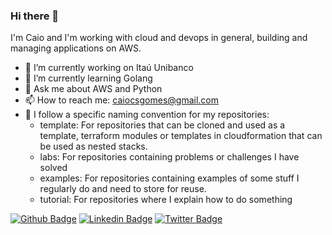 ### Hi there 👋

I'm Caio and I'm working with cloud and devops in general, building and managing applications on AWS.

- 🔭 I’m currently working on Itaú Unibanco
- 🌱 I’m currently learning Golang
- 💬 Ask me about AWS and Python
- 📫 How to reach me: caiocsgomes@gmail.com
- 📕 I follow a specific naming convention for my repositories:
  - template: For repositories that can be cloned and used as a template, terraform modules or templates in cloudformation that can be used as nested stacks.
  - labs: For repositories containing problems or challenges I have solved
  - examples: For repositories containing examples of some stuff I regularly do and need to store for reuse. 
  - tutorial: For repositories where I explain how to do something

[![Github Badge](https://img.shields.io/badge/-Github-000?style=flat-square&logo=Github&logoColor=white&link=https://github.com/caiocsgomes)](https://github.com/caiocsgomes)
[![Linkedin Badge](https://img.shields.io/badge/-LinkedIn-blue?style=flat-square&logo=Linkedin&logoColor=white&link=https://www.linkedin.com/in/caiocsgomes/)](https://www.linkedin.com/in/caiocsgomes/)
[![Twitter Badge](https://img.shields.io/badge/-Twitter-1ca0f1?style=flat-square&labelColor=1ca0f1&logo=twitter&logoColor=white&link=https://twitter.com/caiocsgomes)](https://twitter.com/caiocsgomes)
